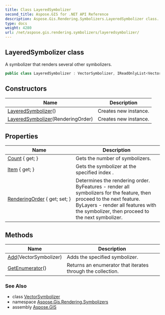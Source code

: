 ```yaml
---
title: Class LayeredSymbolizer
second_title: Aspose.GIS for .NET API Reference
description: Aspose.Gis.Rendering.Symbolizers.LayeredSymbolizer class. A symbolizer that renders several other symbolizers
type: docs
weight: 4280
url: /net/aspose.gis.rendering.symbolizers/layeredsymbolizer/
---
```

## LayeredSymbolizer class

A symbolizer that renders several other symbolizers.

```csharp
public class LayeredSymbolizer : VectorSymbolizer, IReadOnlyList<VectorSymbolizer>
```

## Constructors

| Name | Description |
| --- | --- |
| [LayeredSymbolizer](layeredsymbolizer/#constructor)() | Creates new instance. |
| [LayeredSymbolizer](layeredsymbolizer/#constructor_1)(RenderingOrder) | Creates new instance. |

## Properties

| Name | Description |
| --- | --- |
| [Count](../../aspose.gis.rendering.symbolizers/layeredsymbolizer/count/) { get; } | Gets the number of symbolizers. |
| [Item](../../aspose.gis.rendering.symbolizers/layeredsymbolizer/item/) { get; } | Gets the symbolizer at the specified index . |
| [RenderingOrder](../../aspose.gis.rendering.symbolizers/layeredsymbolizer/renderingorder/) { get; set; } | Determines the rendering order. ByFeatures - render all symbolizers for the feature, then proceed to the next feature. ByLayers - render all features with the symbolizer, then proceed to the next symbolizer. |

## Methods

| Name | Description |
| --- | --- |
| [Add](../../aspose.gis.rendering.symbolizers/layeredsymbolizer/add/)(VectorSymbolizer) | Adds the specified symbolizer. |
| [GetEnumerator](../../aspose.gis.rendering.symbolizers/layeredsymbolizer/getenumerator/)() | Returns an enumerator that iterates through the collection. |

### See Also

* class [VectorSymbolizer](../vectorsymbolizer/)
* namespace [Aspose.Gis.Rendering.Symbolizers](../../aspose.gis.rendering.symbolizers/)
* assembly [Aspose.GIS](../../)


